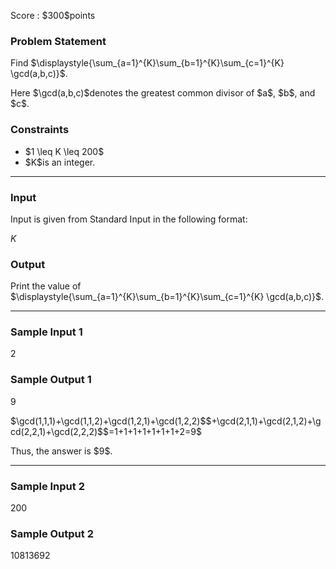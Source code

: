 
<div>

<span>

<span>

<p>
Score : $300$points
</p>

<div>

<section>

### **Problem Statement**

<p>
Find $\displaystyle{\sum_{a=1}^{K}\sum_{b=1}^{K}\sum_{c=1}^{K} \gcd(a,b,c)}$.
</p>

<p>
Here $\gcd(a,b,c)$denotes the greatest common divisor of $a$, $b$, and $c$.
</p>

</section>

</div>

<div>

<section>

### **Constraints**

<ul>

<li>
$1 \leq K \leq 200$
</li>

<li>
$K$is an integer.
</li>

</ul>

</section>

</div>

---

<div>

<div>

<section>

### **Input**

<p>
Input is given from Standard Input in the following format:
</p>

<div>

$K$
</div>

</section>

</div>

<div>

<section>

### **Output**

<p>
Print the value of $\displaystyle{\sum_{a=1}^{K}\sum_{b=1}^{K}\sum_{c=1}^{K} \gcd(a,b,c)}$.
</p>

</section>

</div>

</div>

---

<div>

<section>

### **Sample Input 1**

<div>

2

</div>

</section>

</div>

<div>

<section>

### **Sample Output 1**

<div>

9

</div>

<p>
$\gcd(1,1,1)+\gcd(1,1,2)+\gcd(1,2,1)+\gcd(1,2,2)$$+\gcd(2,1,1)+\gcd(2,1,2)+\gcd(2,2,1)+\gcd(2,2,2)$$=1+1+1+1+1+1+1+2=9$
</p>

<p>
Thus, the answer is $9$.
</p>

</section>

</div>

---

<div>

<section>

### **Sample Input 2**

<div>

200

</div>

</section>

</div>

<div>

<section>

### **Sample Output 2**

<div>

10813692

</div>

</section>

</div>

</span>

</span>

</div>
